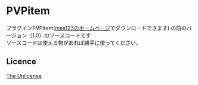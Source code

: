 # PVPitem  
プラグインPVPitem([maa123のホームページ](http://maa123.official.jp "maa123HP")でダウンロードできます)
の前のバージョン（1.0）のソースコードです  
ソースコードは使える物があれば勝手に使ってください。

## Licence
[The Unlicense](https://github.com/maa123/PVPitem/blob/master/LICENSE)
